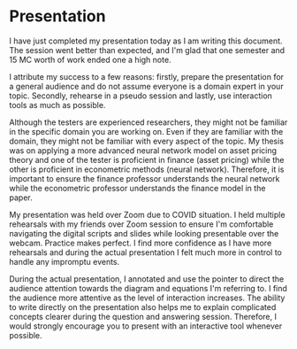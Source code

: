 # Presentation

I have just completed my presentation today as I am writing
this document. The session went better than expected, and I'm
glad that one semester and 15 MC worth of work ended one a
high note.

I attribute my success to a few reasons: firstly, prepare
the presentation for a general audience and do not assume
everyone is a domain expert in your topic. Secondly,
rehearse in a pseudo session and lastly, use interaction
tools as much as possible.

Although the testers are experienced researchers, they might
not be familiar in the specific domain you are working on.
Even if they are familiar with the domain, they might not be
familiar with every aspect of the topic. My thesis was on
applying a more advanced neural network model on asset
pricing theory and one of the tester is proficient in
finance (asset pricing) while the other is proficient in
econometric methods (neural network). Therefore, it is
important to ensure the finance professor understands the
neural network while the econometric professor understands
the finance model in the paper.

My presentation was held over Zoom due to COVID situation. I
held multiple rehearsals with my friends over Zoom session
to ensure I'm comfortable navigating the digital
scripts and slides while looking presentable over the
webcam. Practice makes perfect. I find more confidence as I
have more rehearsals and during the actual presentation I
felt much more in control to handle any impromptu events.

During the actual presentation, I annotated and use the
pointer to direct the audience attention towards the diagram
and equations I'm referring to. I find the audience more
attentive as the level of interaction increases. The ability
to write directly on the presentation also helps me to
explain complicated concepts clearer during the question and
answering session. Therefore, I would strongly encourage you
to present with an interactive tool whenever possible.
